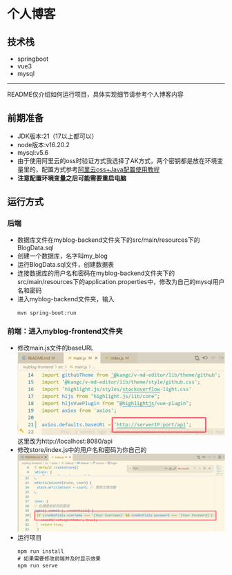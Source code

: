 # 个人博客
## 技术栈
* springboot
* vue3
* mysql
------
README仅介绍如何运行项目，具体实现细节请参考个人博客内容

## 前期准备
* JDK版本:21（17以上都可以）
* node版本:v16.20.2
* mysql:v5.6
* 由于使用阿里云的oss时验证方式我选择了AK方式，两个密钥都是放在环境变量里的，配置方式参考[阿里云oss+Java配置使用教程](https://help.aliyun.com/zh/oss/developer-reference/java-installation?spm=a2c4g.11186623.0.i1 "阿里云oss+Java配置使用教程")
* **注意配置环境变量之后可能需要重启电脑**
## 运行方式
### 后端
* 数据库文件在myblog-backend文件夹下的src/main/resources下的BlogData.sql
* 创建一个数据库，名字叫my_blog
* 运行BlogData.sql文件，创建数据表
* 连接数据库的用户名和密码在myblog-backend文件夹下的src/main/resources下的application.properties中，修改为自己的mysql用户名和密码
* 进入myblog-backend文件夹，输入
    ```shell
    mvn spring-boot:run
    ```
### 前端：进入myblog-frontend文件夹
* 修改main.js文件的baseURL
    ![alt text](image-2.png)
    这里改为http://localhost:8080/api
* 修改store/index.js中的用户名和密码为你自己的
    ![alt text](image-1.png)
* 运行项目
    ```shell
    npm run install
    # 如果需要修改前端并及时显示效果
    npm run serve
    ```
